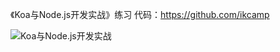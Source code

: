 《Koa与Node.js开发实战》练习
代码：https://github.com/ikcamp

![Koa与Node.js开发实战](https://user-gold-cdn.xitu.io/2018/12/27/167eed7cdaee8860?w=500&h=644&f=jpeg&s=44208)